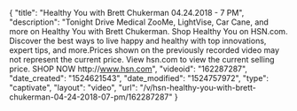 {
    "title": "Healthy You with Brett Chukerman 04.24.2018 - 7 PM",
    "description": "Tonight Drive Medical ZooMe, LightVise, Car Cane, and more on Healthy You with Brett Chukerman. Shop Healthy You on HSN.com. Discover the best ways to live happy and healthy with top innovations, expert tips, and more.Prices shown on the previously recorded video may not represent the current price. View hsn.com to view the current selling price. SHOP NOW http:\/\/www.hsn.com",
    "videoid": "162287287",
    "date_created": "1524621543",
    "date_modified": "1524757972",
    "type": "captivate",
    "layout": "video",
    "url": "\/v\/hsn-healthy-you-with-brett-chukerman-04-24-2018-07-pm\/162287287"
}